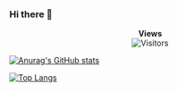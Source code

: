 ### Hi there 👋
<p align="center"><strong>Views</strong><br><img src="https://profile-counter.glitch.me/mayur-esh/count.svg" alt="Visitors">

[![Anurag's GitHub stats](https://github-readme-stats.vercel.app/api?username=mayur-esh)](https://github.com/mayur-esh/github-readme-stats&count_private=true)

[![Top Langs](https://github-readme-stats.vercel.app/api/top-langs/?username=mayur-esh&layout=compact)](https://github.com/mayur-esh/github-readme-stats)
</p>
<!--
**mayur-esh/mayur-esh** is a ✨ _special_ ✨ repository because its `README.md` (this file) appears on your GitHub profile.

Here are some ideas to get you started:

- 🔭 I’m currently working on ...
- 🌱 I’m currently learning ...
- 👯 I’m looking to collaborate on ...
- 🤔 I’m looking for help with ...
- 💬 Ask me about ...
- 📫 How to reach me: ...
- 😄 Pronouns: ...
- ⚡ Fun fact: ...
-->
